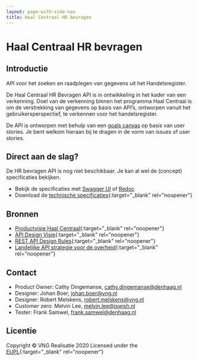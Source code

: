 ```yaml
---
layout: page-with-side-nav
title: Haal Centraal HR bevragen
---
```

# Haal Centraal HR bevragen

## Introductie
API voor het zoeken en raadplegen van gegevens uit het Handelsregister. 

De Haal Centraal HR Bevragen API is in ontwikkeling in het kader van een verkenning. Doel van de verkenning binnen het programma Haal Centraal is om de verstrekking van gegevens op basis van API’s, ontworpen vanuit het gebruikersperspectief, te verkennen voor het handelsregister.

De API is ontworpen met behulp van een [goals canvas](https://vng-realisatie.github.io/Haal-Centraal-HR-bevragen/goals-canvas) op basis van user stories. Je bent welkom hieraan bij te dragen in de vorm van issues of user stories.

## Direct aan de slag?
De HR bevragen API is nog niet beschikbaar. Je kan al wel de (concept) specificaties bekijken.

* Bekijk de specificaties met [Swagger UI](https://vng-realisatie.github.io/Haal-Centraal-HR-bevragen/swagger-ui) of [Redoc](https://vng-realisatie.github.io/Haal-Centraal-HR-bevragen/redoc)
* Download de [technische specificaties](https://github.com/VNG-Realisatie/Haal-Centraal-BRK-bevragen/blob/develop/specificatie/genereervariant/openapi.yaml){:target="_blank" rel="noopener"}

## Bronnen

* [Productvisie Haal Centraal](https://vng-realisatie.github.io/Haal-Centraal){:target="_blank" rel="noopener"}
* [API Design Visie](https://github.com/Geonovum/KP-APIs/tree/master/Werkgroep%20Design%20Visie){:target="_blank" rel="noopener"}
* [REST API Design Rules](https://docs.geostandaarden.nl/api/API-Designrules/){:target="_blank" rel="noopener"}
* [Landelijke API strategie voor de overheid](https://geonovum.github.io/KP-APIs/){:target="_blank" rel="noopener"}

## Contact

* Product Owner: Cathy Dingemanse, [cathy.dingemanse@denhaag.nl](mailto:cathy.dingemanse@denhaag.nl)
* Designer: Johan Boer, [johan.boer@vng.nl](mailto:johan.boer@vng.nl)
* Designer: Robert Melskens, [robert.melskens@vng.nl](mailto:robert.melskens@vng.nl)
* Customer zero: Melvin Lee, [melvin.lee@iswish.nl](mailto:melvin.lee@iswish.nl)
* Tester: Frank Samwel, [frank.samwel@denhaag.nl](mailto:frank.samwel@denhaag.nl)

## Licentie

Copyright &copy; VNG Realisatie 2020
Licensed under the [EUPL](./LICENCE.md){:target="_blank" rel="noopener"}
